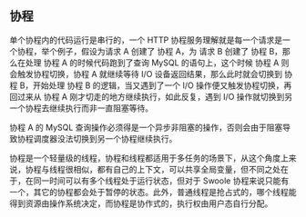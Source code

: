 ## 协程

单个协程内的代码运行是串行的，一个 HTTP 协程服务理解就是每一个请求是一个协程，举个例子，假设为请求 A 创建了 协程 A，为 请求 B 创建了 协程 B，那么在处理 协程 A 的时候代码跑到了查询 MySQL 的语句上，这个时候 协程 A 则会触发协程切换，协程 A 就继续等待 I/O 设备返回结果，那么此时就会切换到 协程 B，开始处理 协程 B 的逻辑，当又遇到了一个 I/O 操作便又触发协程切换，再回过来从 协程 A 刚才切走的地方继续执行，如此反复，遇到 I/O 操作就切换到另一个协程去继续执行而非一直阻塞等待。

协程 A 的 MySQL 查询操作必须得是一个异步非阻塞的操作，否则会由于阻塞导致协程调度器没法切换到另一个协程继续执行。

协程是一个轻量级的线程，协程和线程都适用于多任务的场景下，从这个角度上来说，协程与线程很相似，都有自己的上下文，可以共享全局变量，但不同之处在于，在同一时间可以有多个线程处于运行状态，但对于 Swoole 协程来说只能有一个，其它的协程都会处于暂停的状态。此外，普通线程是抢占式的，哪个线程能得到资源由操作系统决定，而协程是协作式的，执行权由用户态自行分配。
